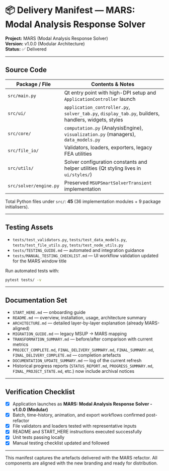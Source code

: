 # 📦 Delivery Manifest — MARS: Modal Analysis Response Solver

**Project:** MARS (Modal Analysis Response Solver)  
**Version:** v1.0.0 (Modular Architecture)  
**Status:** ✅ Delivered

---

## Source Code

| Package / File           | Contents & Notes |
|--------------------------|------------------|
| `src/main.py`            | Qt entry point with high-DPI setup and `ApplicationController` launch |
| `src/ui/`                | `application_controller.py`, `solver_tab.py`, `display_tab.py`, builders, handlers, widgets, styles |
| `src/core/`              | `computation.py` (AnalysisEngine), `visualization.py` (managers), `data_models.py` |
| `src/file_io/`           | Validators, loaders, exporters, legacy FEA utilities |
| `src/utils/`             | Solver configuration constants and helper utilities (Qt styling lives in `ui/styles/`) |
| `src/solver/engine.py`   | Preserved `MSUPSmartSolverTransient` implementation |

Total Python files under `src/`: **45** (36 implementation modules + 9 package initialisers).

---

## Testing Assets

- `tests/test_validators.py`, `tests/test_data_models.py`, `tests/test_file_utils.py`, `tests/test_node_utils.py`
- `tests/TESTING_GUIDE.md` — automated and integration guidance
- `tests/MANUAL_TESTING_CHECKLIST.md` — UI workflow validation updated for the MARS window title

Run automated tests with:

```bash
pytest tests/ -v
```

---

## Documentation Set

- `START_HERE.md` — onboarding guide
- `README.md` — overview, installation, usage, architecture summary
- `ARCHITECTURE.md` — detailed layer-by-layer explanation (already MARS-aligned)
- `MIGRATION_GUIDE.md` — legacy MSUP → MARS mapping
- `TRANSFORMATION_SUMMARY.md` — before/after comparison with current metrics
- `PROJECT_COMPLETE.md`, `FINAL_DELIVERY_SUMMARY.md`, `FINAL_SUMMARY.md`, `FINAL_DELIVERY_COMPLETE.md` — completion artefacts
- `DOCUMENTATION_UPDATE_SUMMARY.md` — log of the current refresh
- Historical progress reports (`STATUS_REPORT.md`, `PROGRESS_SUMMARY.md`, `FINAL_PROJECT_STATE.md`, etc.) now include archival notices

---

## Verification Checklist

- [x] Application launches as **MARS: Modal Analysis Response Solver - v1.0.0 (Modular)**
- [x] Batch, time-history, animation, and export workflows confirmed post-refactor
- [x] File validators and loaders tested with representative inputs
- [x] README and START_HERE instructions executed successfully
- [x] Unit tests passing locally
- [x] Manual testing checklist updated and followed

---

This manifest captures the artefacts delivered with the MARS refactor. All components are aligned with the new branding and ready for distribution.
